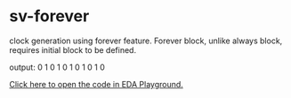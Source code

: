 # sv-forever
<p>clock generation using forever feature. Forever block, unlike always block, requires initial block to be defined.</p>
<p>output:
0
1
0
1
0
1
0
1
0
1
0</p>
<a href="https://edaplayground.com/x/KKgc">Click here to open the code in EDA Playground.</a>
